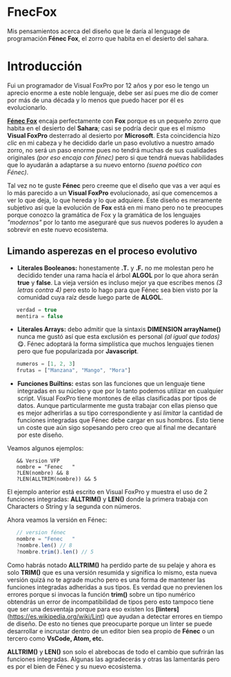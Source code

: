 # FnecFox
Mis pensamientos acerca del diseño que le daría al lenguage de programación **Fénec Fox**, el zorro que habita en el desierto del sahara.

# Introducción
Fui un programador de Visual FoxPro por 12 años y por eso le tengo un aprecio enorme a este noble lenguaje, debe ser así pues me dio de comer por más de una década y lo menos que puedo hacer por él es evolucionarlo.

[**Fénec Fox**](https://es.wikipedia.org/wiki/Vulpes_zerda) encaja perfectamente con **Fox** porque es un pequeño zorro que habita en el desierto del **Sahara**; casi se podría decir que es el mismo **Visual FoxPro** desterrado al desierto por **Microsoft**. Esta coincidencia hizo *clic* en mi cabeza y he decidido darle un paso evolutivo a nuestro amado zorro, no será un paso enorme pues no tendrá muchas de sus cualidades originales *(por eso encaja con fénec)* pero si que tendrá nuevas habilidades que lo ayudarán a adaptarse a su nuevo entorno *(suena poético con Fénec)*.

Tal vez no te guste **Fénec** pero creeme que el diseño que vas a ver aquí es lo más parecido a un **Visual FoxPro** evolucionado, así que comencemos a ver lo que deja, lo que hereda y lo que adquiere. Este diseño es meramente subjetivo así que la evolución de **Fox** está en mi mano pero no te preocupes porque conozco la gramática de Fox y la gramática de los lenguajes *"modernos"* por lo tanto me aseguraré que sus nuevos poderes lo ayuden a sobrevir en este nuevo ecosistema.


## Limando asperezas en el proceso evolutivo

- **Literales Booleanos:** honestamente **.T.** y **.F.** no me molestan pero he decidido tender una rama hacía el árbol **ALGOL** por lo que ahora serán **true** y **false**. La vieja versión es incluso mejor ya que escribes menos *(3 letras contra 4)* pero esto lo hago para que Fénec sea bien visto por la comunidad cuya raíz desde luego parte de **ALGOL**.
```Javascript
   verdad = true
   mentira = false
```
- **Literales Arrays:** debo admitir que la sintaxis **DIMENSION arrayName()** nunca me gustó así que esta exclusión es personal *(al igual que todas)* 😋. Fénec adoptará la forma simplística que muchos lenguajes tienen pero que fue popularizada por **Javascript**.

```Javascript
   numeros = [1, 2, 3]
   frutas = ["Manzana", "Mango", "Mora"]
```
- **Funciones Builtins:** estas son las funciones que un lenguaje tiene integradas en su núcleo y que por lo tanto podemos utilizar en cualquier script. Visual FoxPro tiene montones de ellas clasificadas por tipos de datos. Aunque particularmente me gusta trabajar con ellas pienso que es mejor adherirlas a su tipo correspondiente y así *limitar* la cantidad de funciones integradas que Fénec debe cargar en sus hombros. Esto tiene un coste que aún sigo sopesando pero creo que al final me decantaré por este diseño. 

Veamos algunos ejemplos:
```xBase
   && Version VFP
   nombre = "Fenec   "
   ?LEN(nombre) && 8
   ?LEN(ALLTRIM(nombre)) && 5
```
El ejemplo anterior está escrito en Visual FoxPro y muestra el uso de 2 funciones integradas: **ALLTRIM()** y **LEN()** donde la primera trabaja con Characters o String y la segunda con números.

Ahora veamos la versión en Fénec:
```Javascript
   // version fénec
   nombre = "Fenec   "
   ?nombre.len() // 8
   ?nombre.trim().len() // 5
```
Como habrás notado **ALLTRIM()** ha perdido parte de su pelaje y ahora es solo **TRIM()** que es una versión resumida y significa lo mismo, esta nueva versión quizá no te agrade mucho pero es una forma de mantener las funciones integradas adheridas a sus tipos. Es verdad que no previenen los errores porque si invocas la función **trim()** sobre un tipo numérico obtendrás un error de incompatibilidad de tipos pero esto tampoco tiene que ser una desventaja porque para eso existen los **[linters]**(https://es.wikipedia.org/wiki/Lint) que ayudan a detectar errores en tiempo de diseño. De esto no tienes que preocuparte porque un linter se puede desarrollar e incrustar dentro de un editor bien sea propio de **Fénec** o un tercero como **VsCode, Atom, etc.**

**ALLTRIM()** y **LEN()** son solo el abrebocas de todo el cambio que sufrirán las funciones integradas. Algunas las agradecerás y otras las lamentarás pero es por el bien de Fénec y su nuevo ecosistema.
